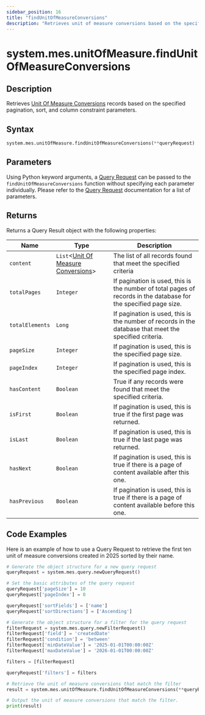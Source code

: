 ```yaml
---
sidebar_position: 16
title: "findUnitOfMeasureConversions"
description: "Retrieves unit of measure conversions based on the specified pagination, sort, and column constraint parameters."
---
```


# system.mes.unitOfMeasure.findUnitOfMeasureConversions

## Description

Retrieves [Unit Of Measure Conversions](../../data-model/utility-models/unit-of-measure-model/unit-of-measure-conversion) records based on the specified pagination, sort, and column constraint parameters.

## Syntax

```python
system.mes.unitOfMeasure.findUnitOfMeasureConversions(**queryRequest)
```

## Parameters

Using Python keyword arguments, a [Query Request](../query-script-api/new-query-request) can be passed to the `findUnitOfMeasureConversions` function
without specifying each parameter individually. Please refer to the [Query Request](../query-script-api/new-query-request) documentation for a list of parameters.

## Returns

Returns a Query Result object with the following properties:

| Name            | Type                                                                                                                          | Description                                                                                                      |
| --------------- | ----------------------------------------------------------------------------------------------------------------------------- | ---------------------------------------------------------------------------------------------------------------- |
| `content`       | `List`<[Unit Of Measure Conversions](../../data-model/utility-models/unit-of-measure-model/unit-of-measure-conversion)> | The list of all records found that meet the specified criteria                                                   |
| `totalPages`    | `Integer`                                                                                                                     | If pagination is used, this is the number of total pages of records in the database for the specified page size. |
| `totalElements` | `Long`                                                                                                                        | If pagination is used, this is the number of records in the database that meet the specified criteria.           |
| `pageSize`      | `Integer`                                                                                                                     | If pagination is used, this is the specified page size.                                                          |
| `pageIndex`     | `Integer`                                                                                                                     | If pagination is used, this is the specified page index.                                                         |
| `hasContent`    | `Boolean`                                                                                                                     | True if any records were found that meet the specified criteria.                                                 |
| `isFirst`       | `Boolean`                                                                                                                     | If pagination is used, this is true if the first page was returned.                                              |
| `isLast`        | `Boolean`                                                                                                                     | If pagination is used, this is true if the last page was returned.                                               |
| `hasNext`       | `Boolean`                                                                                                                     | If pagination is used, this is true if there is a page of content available after this one.                      |
| `hasPrevious`   | `Boolean`                                                                                                                     | If pagination is used, this is true if there is a page of content available before this one.                     |

## Code Examples

Here is an example of how to use a Query Request to retrieve the first ten unit of measure conversions created in 2025 sorted by their
name.

```python
# Generate the object structure for a new query request
queryRequest = system.mes.query.newQueryRequest()

# Set the basic attributes of the query request
queryRequest['pageSize'] = 10
queryRequest['pageIndex'] = 0

queryRequest['sortFields'] = ['name']
queryRequest['sortDirections'] = ['Ascending']

# Generate the object structure for a filter for the query request
filterRequest = system.mes.query.newFilterRequest()
filterRequest['field'] = 'createdDate'
filterRequest['condition'] = 'between'
filterRequest['minDateValue'] = '2025-01-01T00:00:00Z'
filterRequest['maxDateValue'] = '2026-01-01T00:00:00Z'

filters = [filterRequest]

queryRequest['filters'] = filters

# Retrieve the unit of measure conversions that match the filter
result = system.mes.unitOfMeasure.findUnitOfMeasureConversions(**queryRequest)

# Output the unit of measure conversions that match the filter.
print(result)
```
